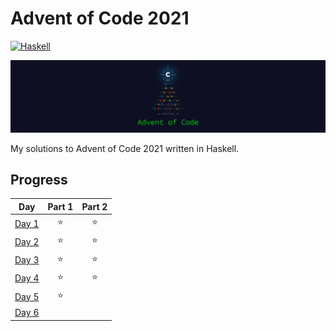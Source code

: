 # Advent of Code 2021

[![Haskell](https://github.com/shepherdjerred/advent-of-code-2021/actions/workflows/Haskell.yml/badge.svg)](https://github.com/shepherdjerred/advent-of-code-2021/actions/workflows/Haskell.yml)

[![Advent of Code Banner](./advent-of-code.jpg)](https://adventofcode.com/2021)

My solutions to Advent of Code 2021 written in Haskell.

## Progress

|                     Day                      | Part 1 | Part 2 |
| :------------------------------------------: | :----: | :----: |
| [Day 1](https://adventofcode.com/2021/day/1) |   ⭐   |   ⭐   |
| [Day 2](https://adventofcode.com/2021/day/2) |   ⭐   |   ⭐   |
| [Day 3](https://adventofcode.com/2021/day/3) |   ⭐   |   ⭐   |
| [Day 4](https://adventofcode.com/2021/day/4) |   ⭐   |   ⭐   |
| [Day 5](https://adventofcode.com/2021/day/5) |   ⭐   |        |
| [Day 6](https://adventofcode.com/2021/day/6) |        |        |
